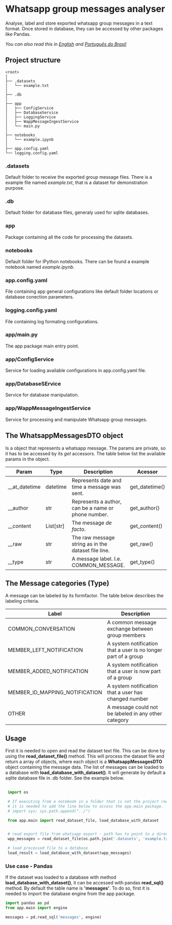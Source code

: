# Whatsapp group messages analyser
Analyse, label and store exported whatsapp group messages in a text format. 
Once stored in database, they can be accessed by other packages like Pandas.

_You can also read this in [English](readme.md) and [Português do Brasil](readme.pt.md)_

## Project structure
```
<root>
│
├── .datasets
│   └── example.txt
│
├── .db
│
├── app
│   ├── ConfigService
│   ├── DatabaseService
│   ├── LoggingService
│   ├── WappMessageIngestService
│   └── main.py
│
├── notebooks
│   └── example.ipynb
│
├── app.config.yaml
└── logging.config.yaml
```

### .datasets
  Default folder to receive the exported group message files. There is a example file named _example.txt_, that is a dataset for demonstration purpose.

### .db 
  Default folder for database files, generaly used for sqlite databases.

### app
  Package containing all the code for processing the datasets. 

### notebooks 
  Default folder for IPython notebooks. There can be found a example notebook named _example.ipynb_.

### app.config.yaml
  File containing app general configurations like default folder locations or database conection parameters.

### logging.config.yaml
  File containing log formating configurations.

### app/main.py
  The app package main entry point.

### app/ConfigService
  Service for loading available configurations in app.config.yaml file.

### app/DatabaseSErvice
  Service for database manipulation.

### app/WappMessageIngestService
  Service for processing and manipulate Whatsapp group messages.

## The WhatsappMessagesDTO object
  Is a object that represents a whatsapp message. The params are private, so it has to be accessed by its _get_ accessors. The table below list the available params in the object.

  | Param | Type | Description | Acessor |
  | ---- | ----- | --- | --- |
  | __at_datetime | datetime | Represents date and time a message was sent. | get_datetime() |
  | __author | str | Represents a author, can be a name or phone number. | get_author() |
  | __content | List[str] | The message _de facto_. | get_content() |
  | __raw | str | The raw message string as in the dataset file line. | get_raw() |
  | __type | str | A message label. I.e. COMMON_MESSAGE.| get_type() |

## The Message categories (Type)
  A message can be labeled by its formfactor. The table below describes the labeling criteria.

  | Label | Description |
  | --- | --- |
  | COMMON_CONVERSATION | A common message exchange between group members |
  | MEMBER_LEFT_NOTIFICATION | A system notification that a user is no longer part of a group | 
  | MEMBER_ADDED_NOTIFICATION | A system notification that a user is now part of a group | 
  | MEMBER_ID_MAPPING_NOTIFICATION | A system notification that a user has changed number | 
  | OTHER | A message could not be labeled in any other category |


## Usage

  First it is needed to open and read the dataset text file. This can be done by using the __read_dataset_file()__ method. This will process the dataset file and return a array of objects, where each object is a __WhatsappMessagesDTO__ object containing the message data. The list of messages can be loaded to a database with __load_database_with_dataset()__. It will generate by default a sqlite database file in .db folder. See the example below.
 
 ```python
  
  import os

  # If executing from a notebook in a folder that is not the project root
  # it is needed to add the line below to access the app.main package.
  # import sys; sys.path.append("../")

  from app.main import read_dataset_file, load_database_with_dataset


  # read export file from whatsapp export - path has to point to a directory or file inside project
  wpp_messages = read_dataset_file(os.path.join('.datasets', 'example.txt'))

  # load processed file to a database
  load_result = load_database_with_dataset(wpp_messages)
 ```
  ### Use case - Pandas
  If the dataset was loaded to a database with method __load_database_with_dataset()__, it can be accessed with pandas __read_sql()__ method. By default the table name is __'messages'__. To do so, first it is needed to import the database engine from the app package.

  ```python 
  import pandas as pd
  from app.main import engine
  
  messages = pd.read_sql('messages', engine)

  ```